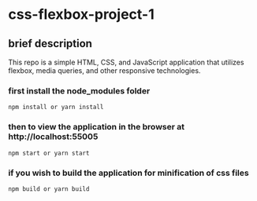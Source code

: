 # css-flexbox-project-1

## brief description
This repo is a simple HTML, CSS, and JavaScript application that utilizes 
flexbox, media queries, and other responsive technologies.

### first install the node_modules folder
`npm install or yarn install`

### then to view the application in the browser at http://localhost:55005
`npm start or yarn start`

### if you wish to build the application for minification of css files
`npm build or yarn build`





